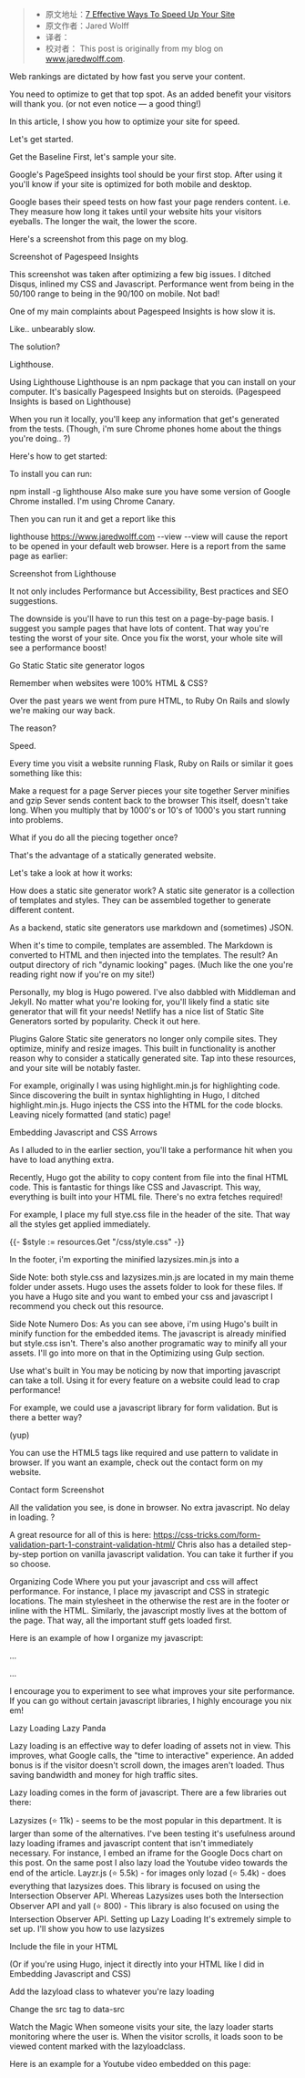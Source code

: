 > * 原文地址：[7 Effective Ways To Speed Up Your Site](https://www.freecodecamp.org/news/seven-ways-to-optimize-your-site-for-speed/)
> * 原文作者：Jared Wolff
> * 译者：
> * 校对者：
This post is originally from my blog on www.jaredwolff.com.

Web rankings are dictated by how fast you serve your content.

You need to optimize to get that top spot. As an added benefit your visitors will thank you. (or not even notice — a good thing!)

In this article, I show you how to optimize your site for speed.

Let's get started.

Get the Baseline
First, let's sample your site.

Google's PageSpeed insights tool should be your first stop. After using it you'll know if your site is optimized for both mobile and desktop.

Google bases their speed tests on how fast your page renders content. i.e. They measure how long it takes until your website hits your visitors eyeballs. The longer the wait, the lower the score.

Here's a screenshot from this page on my blog.

Screenshot of Pagespeed Insights

This screenshot was taken after optimizing a few big issues. I ditched Disqus, inlined my CSS and Javascript. Performance went from being in the 50/100 range to being in the 90/100 on mobile. Not bad!

One of my main complaints about Pagespeed Insights is how slow it is.

Like.. unbearably slow.

The solution?

Lighthouse.

Using Lighthouse
Lighthouse is an npm package that you can install on your computer. It's basically Pagespeed Insights but on steroids. (Pagespeed Insights is based on Lighthouse)

When you run it locally, you'll keep any information that get's generated from the tests. (Though, i'm sure Chrome phones home about the things you're doing.. ?)

Here's how to get started:

To install you can run:

 npm install -g lighthouse
Also make sure you have some version of Google Chrome installed. I'm using Chrome Canary.

Then you can run it and get a report like this

 lighthouse https://www.jaredwolff.com --view
--view will cause the report to be opened in your default web browser. Here is a report from the same page as earlier:

Screenshot from Lighthouse

It not only includes Performance but Accessibility, Best practices and SEO suggestions.

The downside is you'll have to run this test on a page-by-page basis. I suggest you sample pages that have lots of content. That way you're testing the worst of your site. Once you fix the worst, your whole site will see a performance boost!

Go Static
Static site generator logos

Remember when websites were 100% HTML & CSS?

Over the past years we went from pure HTML, to Ruby On Rails and slowly we're making our way back.

The reason?

Speed.

Every time you visit a website running Flask, Ruby on Rails or similar it goes something like this:

Make a request for a page
Server pieces your site together
Server minifies and gzip
Sever sends content back to the browser
This itself, doesn't take long. When you multiply that by 1000's or 10's of 1000's you start running into problems.

What if you do all the piecing together once?

That's the advantage of a statically generated website.

Let's take a look at how it works:

How does a static site generator work?
A static site generator is a collection of templates and styles. They can be assembled together to generate different content.

As a backend, static site generators use markdown and (sometimes) JSON.

When it's time to compile, templates are assembled. The Markdown is converted to HTML and then injected into the templates. The result? An output directory of rich "dynamic looking" pages. (Much like the one you're reading right now if you're on my site!)

Personally, my blog is Hugo powered. I've also dabbled with Middleman and Jekyll. No matter what you're looking for, you'll likely find a static site generator that will fit your needs! Netlify has a nice list of Static Site Generators sorted by popularity. Check it out here.

Plugins Galore
Static site generators no longer only compile sites. They optimize, minify and resize images. This built in functionality is another reason why to consider a statically generated site. Tap into these resources, and your site will be notably faster.

For example, originally I was using highlight.min.js for highlighting code. Since discovering the built in syntax highlighting in Hugo, I ditched highlight.min.js. Hugo injects the CSS into the HTML for the code blocks. Leaving nicely formatted (and static) page!

Embedding Javascript and CSS
Arrows

As I alluded to in the earlier section, you'll take a performance hit when you have to load anything extra.

Recently, Hugo got the ability to copy content from file into the final HTML code. This is fantastic for things like CSS and Javascript. This way, everything is built into your HTML file. There's no extra fetches required!

For example, I place my full stye.css file in the header of the site. That way all the styles get applied immediately.

<!-- Css -->
{{- $style := resources.Get "/css/style.css" -}}
<style>
  {{ ( $style | minify ).Content | safeCSS }}
</style>
In the footer, i'm exporting the minified lazysizes.min.js into a <script> tag. It's important that this is loaded asap because it dictates how the rest of the site will load.

<!-- Lazy Load Script -->
{{- $lazysizes := resources.Get "/js/lazysizes.min.js" -}}
<script>
  {{ ( $lazysizes | minify ).Content | safeJS }}
</script>
Side Note: both style.css and lazysizes.min.js are located in my main theme folder under assets. Hugo uses the assets folder to look for these files. If you have a Hugo site and you want to embed your css and javascript I recommend you check out this resource.

Side Note Numero Dos: As you can see above, i'm using Hugo's built in minify function for the embedded items. The javascript is already minified but style.css isn't. There's also another programatic way to minify all your assets. I'll go into more on that in the Optimizing using Gulp section.

Use what's built in
You may be noticing by now that importing javascript can take a toll. Using it for every feature on a website could lead to crap performance!

For example, we could use a javascript library for form validation. But is there a better way?

(yup)

You can use the HTML5 tags like required and use pattern to validate in browser. If you want an example, check out the contact form on my website.

Contact form Screenshot

All the validation you see, is done in browser. No extra javascript. No delay in loading. ?

A great resource for all of this is here: https://css-tricks.com/form-validation-part-1-constraint-validation-html/ Chris also has a detailed step-by-step portion on vanilla javascript validation. You can take it further if you so choose.

Organizing Code
Where you put your javascript and css will affect performance. For instance, I place my javascript and CSS in strategic locations. The main stylesheet in the <head> otherwise the rest are in the footer or inline with the HTML. Similarly, the javascript mostly lives at the bottom of the page. That way, all the important stuff gets loaded first.

Here is an example of how I organize my javascript:

...
</footer>
...

<script src="https://code.jquery.com/jquery-3.4.1.min.js"   integrity="sha256-CSXorXvZcTkaix6Yvo6HppcZGetbYMGWSFlBw8HfCJo="   crossorigin="anonymous"></script>
<script src="https://cdn.jsdelivr.net/npm/js-cookie@2/src/js.cookie.min.js"></script>
I encourage you to experiment to see what improves your site performance. If you can go without certain javascript libraries, I highly encourage you nix em!

Lazy Loading
Lazy Panda

Lazy loading is an effective way to defer loading of assets not in view. This improves, what Google calls, the "time to interactive" experience. An added bonus is if the visitor doesn't scroll down, the images aren't loaded. Thus saving bandwidth and money for high traffic sites.

Lazy loading comes in the form of javascript. There are a few libraries out there:

Lazysizes (⭐️ 11k) - seems to be the most popular in this department. It is larger than some of the alternatives. I've been testing it's usefulness around lazy loading iframes and javascript content that isn't immediately necessary. For instance, I embed an iframe for the Google Docs chart on this post. On the same post I also lazy load the Youtube video towards the end of the article.
Layzr.js (⭐️ 5.5k) - for images only
lozad (⭐️ 5.4k) - does everything that lazysizes does. This library is focused on using the Intersection Observer API. Whereas Lazysizes uses both the Intersection Observer API and
yall (⭐️ 800) - This library is also focused on using the Intersection Observer API.
Setting up Lazy Loading
It's extremely simple to set up. I'll show you how to use lazysizes

Include the file in your HTML

 <script src="lazysizes.min.js" async=""></script>
(Or if you're using Hugo, inject it directly into your HTML like I did in Embedding Javascript and CSS)

Add the lazyload class to whatever you're lazy loading

Change the src tag to data-src

Watch the Magic
When someone visits your site, the lazy loader starts monitoring where the user is. When the visitor scrolls, it loads soon to be viewed content marked with the lazyloadclass.

Here is an example for a Youtube video embedded on this page:

<iframe class="lazyload" width="700px" height="400px" data-src="https://www.youtube.com/embed/IR2W0GmRKk8" frameborder="0" allow="accelerometer; autoplay; encrypted-media; gyroscope; picture-in-picture" allowfullscreen></iframe>
This prevents the iframe from loading until the user has scrolled close by. Nice!

Optimizing using Gulp
Gulp logo

Not everything can be optimized by Jekyll or Hugo. So what can you do?

Enter gulp

gulp is my tool of choice for optimizing my Hugo site. There are a wide array of well supported plugins for gulp. They can do everything from optimize images to minify HTML.

Here are some of my favorites:

gulp-uglify - minifies and compresses javascript. I only have one javascript library i'm using right now which this applies to. If you're project is Javascript heavy though, definitely look into gulp-uglify

gulp-htmlmin - minifies HTML. You can also use it to minify inline Javascript and CSS.

gulp-imagemin - probably the most useful gulp plugin for my purposes. Right now i'm having it resize, convert to jpg and then convert to a progressive jpeg. It's relatively fast and when combined with gulp-cache it only has to be done once! It may seem complicated but the output produces image sizes that Lighthouse loves.

Example
If you're curious, here's a snippet from my gupfile.js for imagemin

gulp.task("resize", function() {
  return gulp
    .src(["content/**/**/*.+(png|jpg|jpeg|gif)"])
    .pipe(cache(imagemin([
      imagemingm.resize({width: 720}),
      imagemingm.convert('jpg'),
      imageminmozjpeg({quality: 80})
    ],{
    verbose: true
    }), {
      fileCache: new Cache({ tmpDir: path.join(process.env.PWD, 'node_modules'), cacheDirName: '.cache' })
    }))
    .pipe(gulp.dest("public/"));
});
Some important things to notice

I've used ** to denote a wildcard value for a directory name. Depending on the depth of your images you may need to add more **/ to your path. This works well for my path which is typically /contents/post-name/images/image-file.jpg
Setting up other plugins that don't come with gulp-imagemin can be confusing. imageminmozjpeg for example, is imported separately. I set it up at the top of my file like so: var imageminmozjpeg = require('imagemin-mozjpeg');
Finally, you can see that i'm using gulp-cache here. Depending on where you're building your site, you may not have to define any options. I use Netlify for my site. The only way for gulp-cache to work is to define tmpDir and cacheDirName to the node_modules folder. That way, when your site is built, your cache is re-loaded. No resizing images if we don't have to!
By using gulp-cache, my build + deploy times went from 10 minutes to ~60 seconds. ? Trading the minor increase in cache size for compute time is definitely worth it. Plus, I'm sure Netlify is happy about that!

Remove the Cruft
Dirty hand print

When there's convenience, there's always a tradeoff.

That's what I was finding as I continued to use Google Analytics and services like Disqus. Disqus in particular, had a tendency to drive me up the wall. (Ever look at your Javascript Debug console on a site using Disqus? You'll see why..)

I recently wrote a tutorial on how to switch from Disqus to self-hosted Commento. There are two benefits to make the switch:

You get control of your site content. There's no 3rd party service that could go poof tomorrow. (It is up to you to make sure your content is backed up! One advantage of paying for a service instead of hosting).
You'll get a performance boost!
I've tested the before and after and the results are in. Disqus was a major drag on network and CPU usage.
Commento, is light and resource usage is minimal. Perfect companion for a statically generated site!
As a site owner, the quality and speed is completely dependent on your site features. Remember, there may be better alternatives out there. No need to sell your soul to Google, Disqus, or anyone if you don't need to!

Site Audit
As I wrap up this post, I do want to leave you with one more handy tool.

Serpstat's Site Audit tool.

I used it to crawl my site on a regular interval. It's extremely useful for catching all types of errors. For instance, just recently it caught a few images that were broken. I made a few edits and everything was back up and running!

Screenshot of Serpstat Site Audit

If you want to keep your site error free, nothing beats a site audit tool like Serpstat's!

You're never done
You read right. You'll never be done.

Improving performance for an actively developed site is never ending. Despite your best efforts you could spend days on the minute of optimizing images and lazy loading. When it comes down to it, how much of it is worth it? That's a question i'm still trying to answer myself!

I hope you've found this article useful. What was your biggest takeaway? Have a optimization tip that I didn't mention? Sound off in the comments below!
